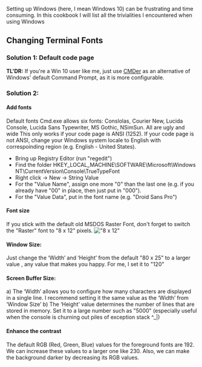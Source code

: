 Setting up Windows (here, I mean Windows 10) can be frustrating and time consuming. In this cookbook I will list all the trivialities I encountered when using Windows

## Changing Terminal Fonts
### Solution 1: Default code page 
__TL'DR:__ If you're a Win 10 user like me, just use [CMDer](http://cmder.net/) as an alternative of Windows' default Command Prompt, as it is more configurable.

### Solution 2: 

#### Add fonts
Default fonts Cmd.exe allows six fonts: Conslolas, Courier New, Lucida Console, Lucida Sans Typewriter, MS Gothic, NSimSun. All are ugly and wide
This only works if your code page is ANSI (1252). 
If your code page is not ANSI, change your Windows system locale to English with correspoinding region (e.g. English - United States).

* Bring up Registry Editor (run "regedit")
* Find the folder HKEY_LOCAL_MACHINE\SOFTWARE\Microsoft\Windows NT\CurrentVersion\Console\TrueTypeFont
* Right click -> New -> String Value
* For the "Value Name", assign one more "0" than the last one (e.g. if you already have "00" in place, then just put in "000").
* For the "Value Data", put in the font name (e.g. "Droid Sans Pro")

#### Font size
If you stick with the default old MSDOS Raster Font, don't forget to switch the "Raster" font to "8 x 12" pixels.
!["8 x 12"](http://www.pagestart.com/images/386_Win7_CommandPrompt-03.jpg)


#### Window Size:
Just change the ‘Width’ and ‘Height’ from the default "80 x 25" to a larger value , any value that makes you happy. For me, I set it to "120"

#### Screen Buffer Size:
a) The ‘Width’ allows you to configure how many characters are displayed in a single line. I recommend setting it the same value as the ‘Width’ from ‘Window Size’
b) The ‘Height’ value determines the number of lines that are stored in memory. Set it to a large number such as "5000" (especially useful when the console is churning out piles of exception stack ^_|) 

#### Enhance the contrast
The default  RGB (Red, Green, Blue) values for the foreground fonts are 192. We can increase these values to a larger one like 230.
Also, we can make the background darker by decreasing its RGB values.



